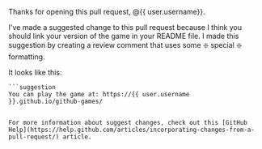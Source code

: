 Thanks for opening this pull request, @{{ user.username}}. 

I've made a suggested change to this pull request because I think you should link your version of the game in your README file. I made this suggestion by creating a review comment that uses some :sparkle: special :sparkle: formatting.

It looks like this:

```
```suggestion
You can play the game at: https://{{ user.username }}.github.io/github-games/
```
```

For more information about suggest changes, check out this [GitHub Help](https://help.github.com/articles/incorporating-changes-from-a-pull-request/) article.
